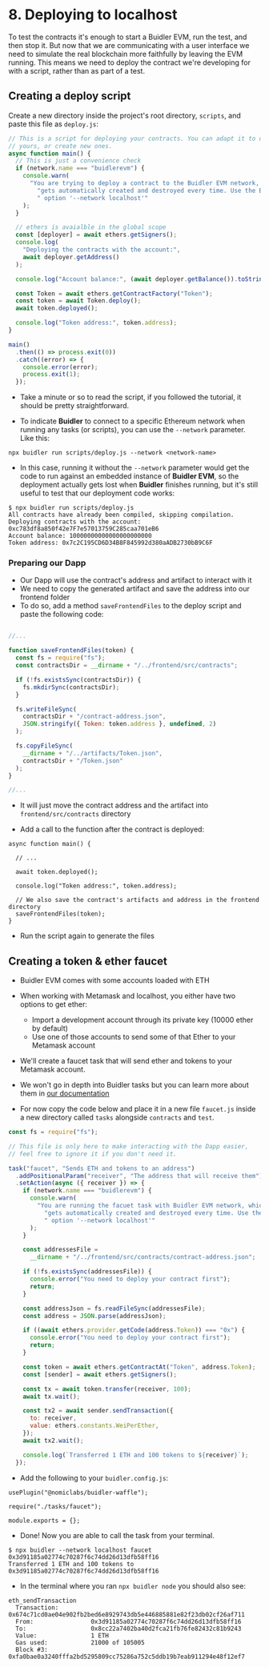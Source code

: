 # 8. Deploying to localhost

To test the contracts it's enough to start a Buidler EVM, run the test, and then stop it. But now that we are communicating with a user interface we need to simulate 
the real blockchain more faithfully by leaving the EVM running. This means we need to deploy the contract we're developing for with a script, rather than as part of a test.


## Creating a deploy script

<!--

- Let's look into what the code to deploy your contracts using ethers.js would look like.
- The main concepts used are `Signer`, `ContractFactory` and `Contract` which we explained back in the [testing](testing-contracts.md) section. There's nothing new that needs to be done when compared to testing, given that when you're testing your contracts you're *actually* making a deployment to your development network. This makes the code very similar, or the same.

-->

Create a new directory inside the project's root directory, `scripts`, and paste this file as `deploy.js`:

```js
// This is a script for deploying your contracts. You can adapt it to deploy
// yours, or create new ones.
async function main() {
  // This is just a convenience check
  if (network.name === "buidlerevm") {
    console.warn(
      "You are trying to deploy a contract to the Buidler EVM network, which" +
        "gets automatically created and destroyed every time. Use the Buidler" +
        " option '--network localhost'"
    );
  }

  // ethers is avaialble in the global scope
  const [deployer] = await ethers.getSigners();
  console.log(
    "Deploying the contracts with the account:",
    await deployer.getAddress()
  );

  console.log("Account balance:", (await deployer.getBalance()).toString());

  const Token = await ethers.getContractFactory("Token");
  const token = await Token.deploy();
  await token.deployed();

  console.log("Token address:", token.address);
}

main()
  .then(() => process.exit(0))
  .catch((error) => {
    console.error(error);
    process.exit(1);
  });

```

- Take a minute or so to read the script, if you followed the tutorial, it should be pretty straightforward.

- To indicate **Buidler** to connect to a specific Ethereum network when running any tasks (or scripts), you can use the `--network` parameter. Like this:

```
npx buidler run scripts/deploy.js --network <network-name>
```

- In this case, running it without the `--network` parameter would get the code to run against an embedded instance of **Buidler EVM**, so the deployment actually gets lost when **Buidler** finishes running, but it's still useful to test that our deployment code works:

```
$ npx buidler run scripts/deploy.js
All contracts have already been compiled, skipping compilation.
Deploying contracts with the account: 0xc783df8a850f42e7F7e57013759C285caa701eB6
Account balance: 10000000000000000000000
Token address: 0x7c2C195CD6D34B8F845992d380aADB2730bB9C6F
```

### Preparing our Dapp

- Our Dapp will use the contract's address and artifact to interact with it
- We need to copy the generated artifact and save the address into our frontend folder
- To do so, add a method `saveFrontendFiles` to the deploy script and paste the following code:

```js

//...

function saveFrontendFiles(token) {
  const fs = require("fs");
  const contractsDir = __dirname + "/../frontend/src/contracts";

  if (!fs.existsSync(contractsDir)) {
    fs.mkdirSync(contractsDir);
  }

  fs.writeFileSync(
    contractsDir + "/contract-address.json",
    JSON.stringify({ Token: token.address }, undefined, 2)
  );

  fs.copyFileSync(
    __dirname + "/../artifacts/Token.json",
    contractsDir + "/Token.json"
  );
}

//...
```

- It will just move the contract address and the artifact into `frontend/src/contracts` directory

- Add a call to the function after the contract is deployed:

```js{9,10}
async function main() {
  
  // ...

  await token.deployed();

  console.log("Token address:", token.address);

  // We also save the contract's artifacts and address in the frontend directory
  saveFrontendFiles(token);
}
```

- Run the script again to generate the files


## Creating a token & ether faucet

- Buidler EVM comes with some accounts loaded with ETH
- When working with Metamask and localhost, you either have two options to get ether:
  - Import a development account through its private key (10000 ether by default)
  - Use one of those accounts to send some of that Ether to your Metamask account

- We'll create a faucet task that will send ether and tokens to your Metamask account.
- We won't go in depth into Buidler tasks but you can learn more about them in [our documentation](../guides/create-task.html)
- For now copy the code below and place it in a new file `faucet.js` inside a new directory called `tasks` alongside `contracts` and `test`.

```js
const fs = require("fs");

// This file is only here to make interacting with the Dapp easier,
// feel free to ignore it if you don't need it.

task("faucet", "Sends ETH and tokens to an address")
  .addPositionalParam("receiver", "The address that will receive them")
  .setAction(async ({ receiver }) => {
    if (network.name === "buidlerevm") {
      console.warn(
        "You are running the facuet task with Buidler EVM network, which" +
          "gets automatically created and destroyed every time. Use the Buidler" +
          " option '--network localhost'"
      );
    }

    const addressesFile =
      __dirname + "/../frontend/src/contracts/contract-address.json";

    if (!fs.existsSync(addressesFile)) {
      console.error("You need to deploy your contract first");
      return;
    }

    const addressJson = fs.readFileSync(addressesFile);
    const address = JSON.parse(addressJson);

    if ((await ethers.provider.getCode(address.Token)) === "0x") {
      console.error("You need to deploy your contract first");
      return;
    }

    const token = await ethers.getContractAt("Token", address.Token);
    const [sender] = await ethers.getSigners();

    const tx = await token.transfer(receiver, 100);
    await tx.wait();

    const tx2 = await sender.sendTransaction({
      to: receiver,
      value: ethers.constants.WeiPerEther,
    });
    await tx2.wait();

    console.log(`Transferred 1 ETH and 100 tokens to ${receiver}`);
  });
```

- Add the following to your `buidler.config.js`:

```js{3}
usePlugin("@nomiclabs/buidler-waffle");

require("./tasks/faucet");

module.exports = {};
```

- Done! Now you are able to call the task from your terminal.

```
$ npx buidler --network localhost faucet 0x3d91185a02774c70287f6c74dd26d13dfb58ff16
Transferred 1 ETH and 100 tokens to 0x3d91185a02774c70287f6c74dd26d13dfb58ff16
```
- In the terminal where you ran `npx buidler node` you should also see: 
```
eth_sendTransaction
  Transaction:         0x674c71cd0ae04e902fb2bed6e8929743db5e446885881e82f23db02cf26af711
  From:                0x3d91185a02774c70287f6c74dd26d13dfb58ff16
  To:                  0x8cc22a7402ba40d2fca21fb76fe82432c81b9243
  Value:               1 ETH
  Gas used:            21000 of 105005
  Block #3:            0xfa0bae0a3240fffa2bd5295809cc75286a752c5ddb19b7eab911294e48f12ef7
```
